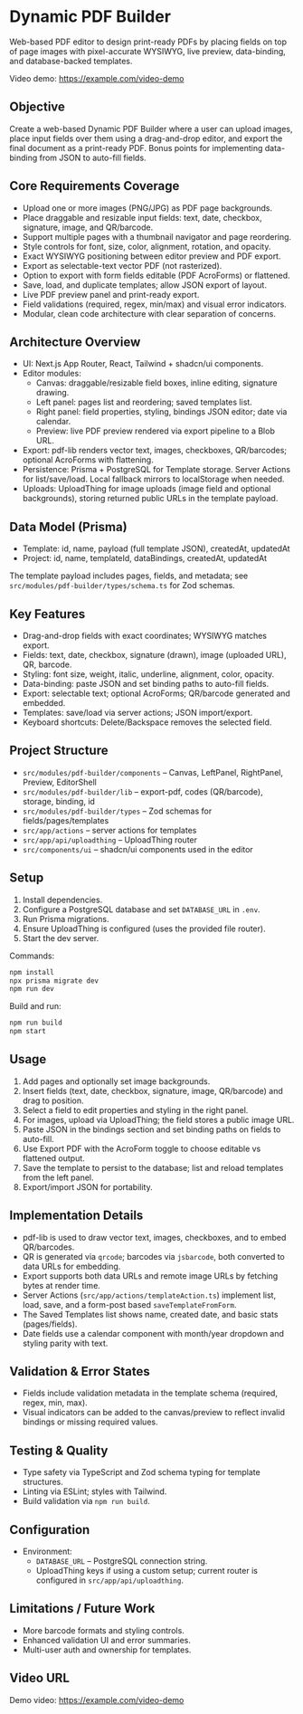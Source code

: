 # Dynamic PDF Builder

Web-based PDF editor to design print-ready PDFs by placing fields on top of page images with pixel-accurate WYSIWYG, live preview, data-binding, and database-backed templates.

Video demo: https://example.com/video-demo

## Objective

Create a web-based Dynamic PDF Builder where a user can upload images, place input fields over them using a drag-and-drop editor, and export the final document as a print-ready PDF. Bonus points for implementing data-binding from JSON to auto-fill fields.

## Core Requirements Coverage

- Upload one or more images (PNG/JPG) as PDF page backgrounds.
- Place draggable and resizable input fields: text, date, checkbox, signature, image, and QR/barcode.
- Support multiple pages with a thumbnail navigator and page reordering.
- Style controls for font, size, color, alignment, rotation, and opacity.
- Exact WYSIWYG positioning between editor preview and PDF export.
- Export as selectable-text vector PDF (not rasterized).
- Option to export with form fields editable (PDF AcroForms) or flattened.
- Save, load, and duplicate templates; allow JSON export of layout.
- Live PDF preview panel and print-ready export.
- Field validations (required, regex, min/max) and visual error indicators.
- Modular, clean code architecture with clear separation of concerns.

## Architecture Overview

- UI: Next.js App Router, React, Tailwind + shadcn/ui components.
- Editor modules:
  - Canvas: draggable/resizable field boxes, inline editing, signature drawing.
  - Left panel: pages list and reordering; saved templates list.
  - Right panel: field properties, styling, bindings JSON editor; date via calendar.
  - Preview: live PDF preview rendered via export pipeline to a Blob URL.
- Export: pdf-lib renders vector text, images, checkboxes, QR/barcodes; optional AcroForms with flattening.
- Persistence: Prisma + PostgreSQL for Template storage. Server Actions for list/save/load. Local fallback mirrors to localStorage when needed.
- Uploads: UploadThing for image uploads (image field and optional backgrounds), storing returned public URLs in the template payload.

## Data Model (Prisma)

- Template: id, name, payload (full template JSON), createdAt, updatedAt
- Project: id, name, templateId, dataBindings, createdAt, updatedAt

The template payload includes pages, fields, and metadata; see `src/modules/pdf-builder/types/schema.ts` for Zod schemas.

## Key Features

- Drag-and-drop fields with exact coordinates; WYSIWYG matches export.
- Fields: text, date, checkbox, signature (drawn), image (uploaded URL), QR, barcode.
- Styling: font size, weight, italic, underline, alignment, color, opacity.
- Data-binding: paste JSON and set binding paths to auto-fill fields.
- Export: selectable text; optional AcroForms; QR/barcode generated and embedded.
- Templates: save/load via server actions; JSON import/export.
- Keyboard shortcuts: Delete/Backspace removes the selected field.

## Project Structure

- `src/modules/pdf-builder/components` – Canvas, LeftPanel, RightPanel, Preview, EditorShell
- `src/modules/pdf-builder/lib` – export-pdf, codes (QR/barcode), storage, binding, id
- `src/modules/pdf-builder/types` – Zod schemas for fields/pages/templates
- `src/app/actions` – server actions for templates
- `src/app/api/uploadthing` – UploadThing router
- `src/components/ui` – shadcn/ui components used in the editor

## Setup

1. Install dependencies.
2. Configure a PostgreSQL database and set `DATABASE_URL` in `.env`.
3. Run Prisma migrations.
4. Ensure UploadThing is configured (uses the provided file router).
5. Start the dev server.

Commands:

```bash
npm install
npx prisma migrate dev
npm run dev
```

Build and run:

```bash
npm run build
npm start
```

## Usage

1. Add pages and optionally set image backgrounds.
2. Insert fields (text, date, checkbox, signature, image, QR/barcode) and drag to position.
3. Select a field to edit properties and styling in the right panel.
4. For images, upload via UploadThing; the field stores a public image URL.
5. Paste JSON in the bindings section and set binding paths on fields to auto-fill.
6. Use Export PDF with the AcroForm toggle to choose editable vs flattened output.
7. Save the template to persist to the database; list and reload templates from the left panel.
8. Export/import JSON for portability.

## Implementation Details

- pdf-lib is used to draw vector text, images, checkboxes, and to embed QR/barcodes.
- QR is generated via `qrcode`; barcodes via `jsbarcode`, both converted to data URLs for embedding.
- Export supports both data URLs and remote image URLs by fetching bytes at render time.
- Server Actions (`src/app/actions/templateAction.ts`) implement list, load, save, and a form-post based `saveTemplateFromForm`.
- The Saved Templates list shows name, created date, and basic stats (pages/fields).
- Date fields use a calendar component with month/year dropdown and styling parity with text.

## Validation & Error States

- Fields include validation metadata in the template schema (required, regex, min, max).
- Visual indicators can be added to the canvas/preview to reflect invalid bindings or missing required values.

## Testing & Quality

- Type safety via TypeScript and Zod schema typing for template structures.
- Linting via ESLint; styles with Tailwind.
- Build validation via `npm run build`.

## Configuration

- Environment:
  - `DATABASE_URL` – PostgreSQL connection string.
  - UploadThing keys if using a custom setup; current router is configured in `src/app/api/uploadthing`.

## Limitations / Future Work

- More barcode formats and styling controls.
- Enhanced validation UI and error summaries.
- Multi-user auth and ownership for templates.

## Video URL

Demo video: https://example.com/video-demo
